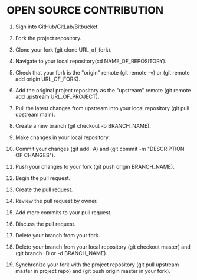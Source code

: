 # OPEN SOURCE CONTRIBUTION

1. Sign into GitHub/GitLab/Bitbucket.

2. Fork the project repository.

3. Clone your fork (git clone URL_of_fork).

4. Navigate to your local repository(cd NAME_OF_REPOSITORY).

5. Check that your fork is the "origin" remote (git remote -v) or (git remote add origin URL_OF_FORK).

6. Add the original project repository as the "upstream" remote (git remote add upstream URL_OF_PROJECT).

7. Pull the latest changes from upstream into your local repository (git pull upstream main).

8. Create a new branch (git checkout -b BRANCH_NAME).

9. Make changes in your local repository.

10. Commit your changes (git add -A) and (git commit -m "DESCRIPTION OF CHANGES").

11. Push your changes to your fork (git push origin BRANCH_NAME).

12. Begin the pull request.

13. Create the pull request.

14. Review the pull request by owner.

15. Add more commits to your pull request.

16. Discuss the pull request.

17. Delete your branch from your fork.

18. Delete your branch from your local repository (git checkout master) and (git branch -D or -d BRANCH_NAME).

19. Synchronize your fork with the project repository (git pull upstream master in project repo) and (git push origin master in your fork).